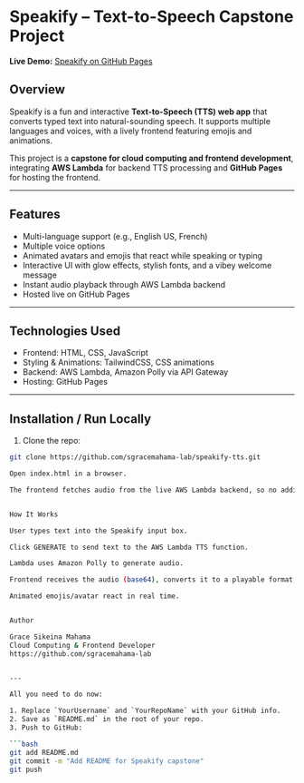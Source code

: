 # Speakify – Text-to-Speech Capstone Project

**Live Demo:** [Speakify on GitHub Pages](https://YourUsername.github.io/YourRepoName/)

## Overview

Speakify is a fun and interactive **Text-to-Speech (TTS) web app** that converts typed text into natural-sounding speech. It supports multiple languages and voices, with a lively frontend featuring emojis and animations.

This project is a **capstone for cloud computing and frontend development**, integrating **AWS Lambda** for backend TTS processing and **GitHub Pages** for hosting the frontend.

---

## Features

- Multi-language support (e.g., English US, French)  
- Multiple voice options  
- Animated avatars and emojis that react while speaking or typing  
- Interactive UI with glow effects, stylish fonts, and a vibey welcome message  
- Instant audio playback through AWS Lambda backend  
- Hosted live on GitHub Pages

---

## Technologies Used

- Frontend: HTML, CSS, JavaScript  
- Styling & Animations: TailwindCSS, CSS animations  
- Backend: AWS Lambda, Amazon Polly via API Gateway  
- Hosting: GitHub Pages  

---

## Installation / Run Locally

1. Clone the repo:  
```bash
git clone https://github.com/sgracemahama-lab/speakify-tts.git

Open index.html in a browser.

The frontend fetches audio from the live AWS Lambda backend, so no additional backend setup is required.


How It Works

User types text into the Speakify input box.

Click GENERATE to send text to the AWS Lambda TTS function.

Lambda uses Amazon Polly to generate audio.

Frontend receives the audio (base64), converts it to a playable format, and plays it.

Animated emojis/avatar react in real time.


Author

Grace Sikeina Mahama
Cloud Computing & Frontend Developer
https://github.com/sgracemahama-lab


---

All you need to do now:  

1. Replace `YourUsername` and `YourRepoName` with your GitHub info.  
2. Save as `README.md` in the root of your repo.  
3. Push to GitHub:  

```bash
git add README.md
git commit -m "Add README for Speakify capstone"
git push
